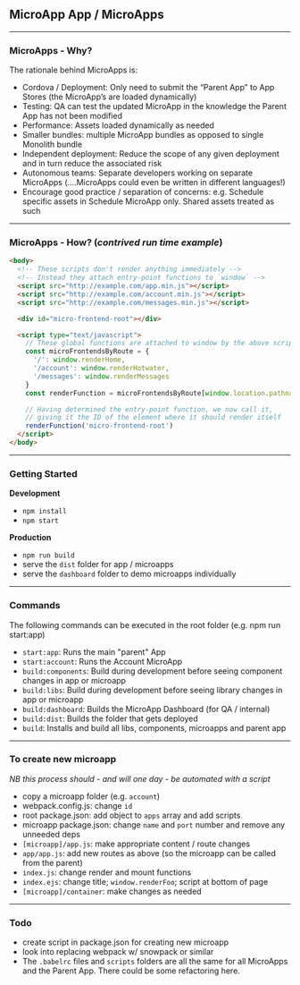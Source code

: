 ## MicroApp App / MicroApps

---

### MicroApps - Why?

The rationale behind MicroApps is:

- Cordova / Deployment: Only need to submit the “Parent App” to App Stores (the MicroApp’s are loaded dynamically)
- Testing: QA can test the updated MicroApp in the knowledge the Parent App has not been modified
- Performance: Assets loaded dynamically as needed
- Smaller bundles: multiple MicroApp bundles as opposed to single Monolith bundle
- Independent deployment: Reduce the scope of any given deployment and in turn reduce the associated risk
- Autonomous teams: Separate developers working on separate MicroApps (....MicroApps could even be written in different languages!)
- Encourage good practice / separation of concerns: e.g. Schedule specific assets in Schedule MicroApp only. Shared assets treated as such

---

### MicroApps - How? (_contrived run time example_)

```html
<body>
  <!-- These scripts don't render anything immediately -->
  <!-- Instead they attach entry-point functions to `window` -->
  <script src="http://example.com/app.min.js"></script>
  <script src="http://example.com/account.min.js"></script>
  <script src="http://example.com/messages.min.js"></script>

  <div id="micro-frontend-root"></div>

  <script type="text/javascript">
    // These global functions are attached to window by the above scripts
    const microFrontendsByRoute = {
      '/': window.renderHome,
      '/account': window.renderHotwater,
      '/messages': window.renderMessages
    }
    const renderFunction = microFrontendsByRoute[window.location.pathname]

    // Having determined the entry-point function, we now call it,
    // giving it the ID of the element where it should render itself
    renderFunction('micro-frontend-root')
  </script>
</body>
```

---

### Getting Started

**Development**

- `npm install`
- `npm start`

**Production**

- `npm run build`
- serve the `dist` folder for app / microapps
- serve the `dashboard` folder to demo microapps individually

---

### Commands

The following commands can be executed in the root folder (e.g. npm run start:app)

- `start:app`: Runs the main "parent" App
- `start:account`: Runs the Account MicroApp
- `build:components`: Build during development before seeing component changes in app or microapp
- `build:libs`: Build during development before seeing library changes in app or microapp
- `build:dashboard`: Builds the MicroApp Dashboard (for QA / internal)
- `build:dist`: Builds the folder that gets deployed
- `build`: Installs and build all libs, components, microapps and parent app

---

### To create new microapp

_NB this process should - and will one day - be automated with a script_

- copy a microapp folder (e.g. `account`)
- webpack.config.js: change `id`
- root package.json: add object to `apps` array and add scripts
- microapp package.json: change `name` and `port` number and remove any unneeded deps
- `[microapp]/app.js`: make appropriate content / route changes
- `app/app.js`: add new routes as above (so the microapp can be called from the parent)
- `index.js`: change render and mount functions
- `index.ejs`: change title; `window.renderFoo`; script at bottom of page
- `[microapp]/container`: make changes as needed

---

### Todo

- create script in package.json for creating new microapp
- look into replacing webpack w/ snowpack or similar
- The `.babelrc` files and `scripts` folders are all the same for all MicroApps and the Parent App. There could be some refactoring here.
